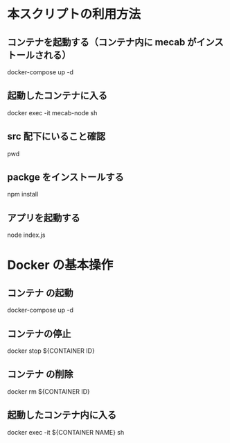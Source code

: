 # 本スクリプトの利用方法

## コンテナを起動する（コンテナ内に mecab がインストールされる）

docker-compose up -d

## 起動したコンテナに入る

docker exec -it mecab-node sh

## src 配下にいること確認

pwd

## packge をインストールする

npm install

## アプリを起動する

node index.js

# Docker の基本操作

## コンテナ の起動

docker-compose up -d

## コンテナの停止

docker stop ${CONTAINER ID}

## コンテナ の削除

docker rm ${CONTAINER ID}

## 起動したコンテナ内に入る

docker exec -it ${CONTAINER NAME} sh
